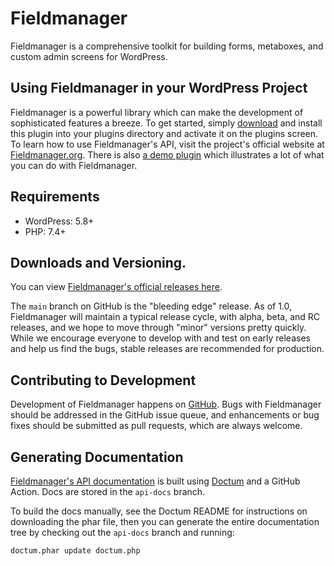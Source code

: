 # Fieldmanager

Fieldmanager is a comprehensive toolkit for building forms, metaboxes, and custom admin screens for WordPress.

## Using Fieldmanager in your WordPress Project

Fieldmanager is a powerful library which can make the development of sophisticated features a breeze. To get started, simply [download](#downloads-and-versioning) and install this plugin into your plugins directory and activate it on the plugins screen. To learn how to use Fieldmanager's API, visit the project's official website at [Fieldmanager.org](http://fieldmanager.org). There is also [a demo plugin](https://github.com/alleyinteractive/fieldmanager-demos) which illustrates a lot of what you can do with Fieldmanager.

## Requirements

* WordPress: 5.8+
* PHP: 7.4+

## Downloads and Versioning.

You can view [Fieldmanager's official releases here](https://github.com/alleyinteractive/wordpress-fieldmanager/releases).

The `main` branch on GitHub is the "bleeding edge" release. As of 1.0, Fieldmanager will maintain a typical release cycle, with alpha, beta, and RC releases, and we hope to move through "minor" versions pretty quickly. While we encourage everyone to develop with and test on early releases and help us find the bugs, stable releases are recommended for production.

## Contributing to Development

Development of Fieldmanager happens on [GitHub](http://github.com/alleyinteractive/wordpress-fieldmanager). Bugs with Fieldmanager should be addressed in the GitHub issue queue, and enhancements or bug fixes should be submitted as pull requests, which are always welcome.

## Generating Documentation

[Fieldmanager's API documentation](https://api.fieldmanager.org) is built using [Doctum](https://github.com/code-lts/doctum) and a GitHub Action. Docs are stored in the `api-docs` branch.

To build the docs manually, see the Doctum README for instructions on downloading the phar file, then you can generate the entire documentation tree by checking out the `api-docs` branch and running:

```bash
doctum.phar update doctum.php
```
